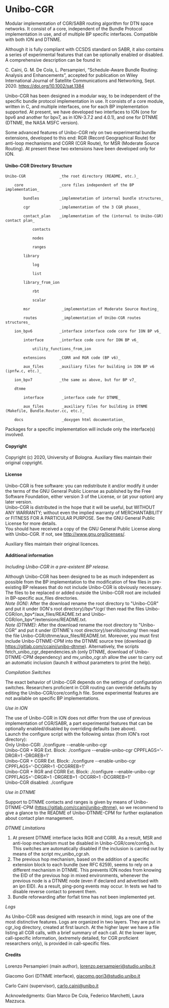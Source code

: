 # Unibo-CGR

Modular implementation of CGR/SABR routing algorithm for DTN space networks. It consist of a core, independent of the Bundle Protocol implementation in use, and of multiple BP specific interfaces.  Compatible with both ION and DTNME.

Although it is fully compliant with CCSDS standard on SABR, it also contains a series of experimental features that can be optionally enabled or disabled. A comprehensive description can be found in:

C. Caini, G. M. De Cola, L. Persampieri, “Schedule-Aware Bundle Routing: Analysis and Enhancements”, accepted for publication on Wiley International Journal of Satellite Communications and Networking, Sept. 2020. https://doi.org/10.1002/sat.1384

Unibo-CGR has been designed in a modular way, to be independent of the specific bundle protocol implementation in use. It consists of a core module, written in C, and multiple interfaces, one for each BP implementation supported. At present, we have developed two interfaces to ION (one for bpv6 and another for bpv7, as in ION-3.7.2 and 4.0.1), and one for DTNME (DTNME, the NASA MSFC version).

Some advanced features of Unibo-CGR rely on two experimental bundle extensions, developed to this end: RGR (Record Geographical Route) for anti-loop mechanisms and CGRR (CGR Route), for MSR (Moderate Source Routing). At present these two extensions have been developed only for ION.

#### Unibo-CGR Directory Structure

    Unibo-CGR               _the root directory (README, etc.)_

        core                _core files independent of the BP implementation_
        
            bundles         _implemnetation of internal bundle structures_
            
            cgr             _implementation of the 3 CGR phases_
            
            contact_plan    _implementation of the (internal to Unibo-CGR) contact plan_
            
                contacts
                 
                nodes
                
                ranges
                
            library
                
                log
                    
                list
                    
            library_from_ion 
                    
                rbt
                    
                scalar
                    
            msr              _implementation of Moderate Source Routing_
                
            routes           _implementation of Unibo-CGR routes structures_

        ion_bpv6            _interface interface code core for ION BP v6_
        
            interface       _interface code core for ION BP v6_

                utility_functions_from_ion

            extensions      _CGRR and RGR code (BP v6)_

            aux_files       _auxiliary files for building in ION BP v6 (ipnfw.c, etc.)_

        ion_bpv7            _the same as above, but for BP v7_

        dtnme

            interface        _interface code for DTNME_

            aux_files        _auxiliary files for building in DTNME (Makefile, Bundle.Router.cc, etc.)_

        docs                 _doxygen html documentation_

Packages for a specific implementation will include only the interface(s) involved.

#### Copyright

Copyright (c) 2020, University of Bologna. Auxiliary files maintain their original copyright.

#### License

Unibo-CGR is free software: you can redistribute it and/or modify it under the terms of the GNU General Public License as published by the Free Software Foundation, either version 3 of the License, or (at your option) any later version.  
Unibo-CGR is distributed in the hope that it will be useful, but WITHOUT ANY WARRANTY; without even the implied warranty of MERCHANTABILITY or FITNESS FOR A PARTICULAR PURPOSE.  See the GNU General Public License for more details.  
You should have received a copy of the GNU General Public License along with Unibo-CGR. If not, see <http://www.gnu.org/licenses/>.

Auxiliary files maintain their original licences.

#### Additional information

_Including Unibo-CGR in a pre-existent BP release._

Although Unibo-CGR has been designed to be as much independent as possible from the BP implementation to the modification of few files in pre-existing BP releases that do not include Unibo-CGR is obviously necessary. The files to be replaced or added outside the Unibo-CGR root are included in BP-specific aux_files directories.  
_Note (ION)_: After the download rename the root directory to "Unibo-CGR" and put it under (ION's root directory)/bpv*/cgr/ then read the files Unibo-CGR/ion_bpv*/aux_files/README.txt and Unibo-CGR/ion_bpv*/extensions/README.txt.  
_Note (DTNME)_: After the download rename the root directory to "Unibo-CGR" and put it under (DTNME's root directory)/servlib/routing/ then read the file Unibo-CGR/dtnme/aux_files/README.txt. Moreover, you must first include Unibo-DTNME-CPM into the DTNME source tree (download @ https://gitlab.com/ccaini/unibo-dtnme). 
Alternatively, the scripts fetch_unibo_cgr_dependencies.sh (only DTNME, download of Unibo-DTNME-CPM dependency) and mv_unibo_cgr.sh allow the user to carry out an automatic inclusion (launch it without parameters to print the help).

_Compilation Switches_

The exact behavior of Unibo-CGR depends on the settings of configuration switches. Researchers proficient in CGR routing can override defaults by editing the Unibo-CGR/core/config.h file. Some experimental features are not available on specific BP implementations.

_Use in ION_

The use of Unibo-CGR in ION does not differ from the use of previous implementation of CGR/SABR, a part experimental features that can be optionally enabled/disabled by overriding defaults (see above).  
Launch the configure script with the following sintax (from ION's root directory):  
Only Unibo-CGR: ./configure --enable-unibo-cgr  
Unibo-CGR + RGR Ext. Block: ./configure --enable-unibo-cgr CPPFLAGS='-DRGR=1 -DRGREB=1'  
Unibo-CGR + CGRR Ext. Block: ./configure --enable-unibo-cgr CPPFLAGS='-DCGRR=1 -DCGRREB=1'  
Unibo-CGR + RGR and CGRR Ext. Block: ./configure --enable-unibo-cgr CPPFLAGS='-DRGR=1 -DRGREB=1 -DCGRR=1 -DCGRREB=1'  
Unibo-CGR disabled: ./configure

_Use in DTNME_

Support to DTNME contacts and ranges is given by means of Unibo-DTNME-CPM (https://gitlab.com/ccaini/unibo-dtnme),
so we recommend to give a glance to the README of Unibo-DTNME-CPM for further explanation about contact plan management.


_DTNME Limitations_

1. At present DTNME interface lacks RGR and CGRR. As a result, MSR and anti-loop mechanism must be disabled in Unibo-CGR/core/config.h. This switches are automatically disabled if the inclusion is carried out by means of the script mv_unibo_cgr.sh.  
2. The previous hop mechanism, based on the addition of a specific extension block to each bundle (see RFC 6259), seems to rely on a different mechanism in DTNME. This prevents ION nodes from knowing the EID of the previous hop in mixed environments, whenever the previous node is a DTNME node (even if declared and advertised with an ipn EID). As a result, ping-pong events may occur. In tests we had to disable reverse contact to prevent them.
3. Bundle reforwarding after forfait time has not been implemented yet.

_Logs_

As Unibo-CGR was designed with research in mind, logs are one of the most distinctive features. Logs are organized in two layers. They are put in cgr_log directory, created at first launch. At the higher layer we have a file listing all CGR calls, with a brief summary of each call. At the lower layer, call-specific information, (extremely detailed, for CGR proficient researchers only), is provided in call-specific files.

#### Credits

Lorenzo Persampieri (main author), lorenzo.persampieri@studio.unibo.it

Giacomo Gori (DTNME interface), giacomo.gori3@studio.unibo.it

Carlo Caini (supervisor), carlo.caini@unibo.it

Acknowledgments: Gian Marco De Cola, Federico Marchetti, Laura Mazzuca.
